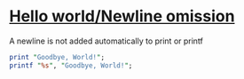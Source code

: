 [1]: http://rosettacode.org/wiki/Hello_world/Newline_omission

# [Hello world/Newline omission][1]

A newline is not added automatically to print or printf

```perl
print "Goodbye, World!";
printf "%s", "Goodbye, World!";
```